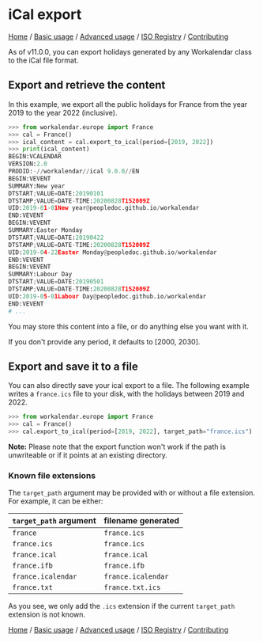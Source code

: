 # iCal export

[Home](index.md) / [Basic usage](basic.md) / [Advanced usage](advanced.md) / [ISO Registry](iso-registry.md) / [Contributing](contributing.md)

As of v11.0.0, you can export holidays generated by any Workalendar class to the iCal file format.

## Export and retrieve the content

In this example, we export all the public holidays for France from the year 2019 to the year 2022 (inclusive).

```python
>>> from workalendar.europe import France
>>> cal = France()
>>> ical_content = cal.export_to_ical(period=[2019, 2022])
>>> print(ical_content)
BEGIN:VCALENDAR
VERSION:2.0
PRODID:-//workalendar//ical 9.0.0//EN
BEGIN:VEVENT
SUMMARY:New year
DTSTART;VALUE=DATE:20190101
DTSTAMP;VALUE=DATE-TIME:20200828T152009Z
UID:2019-01-01New year@peopledoc.github.io/workalendar
END:VEVENT
BEGIN:VEVENT
SUMMARY:Easter Monday
DTSTART;VALUE=DATE:20190422
DTSTAMP;VALUE=DATE-TIME:20200828T152009Z
UID:2019-04-22Easter Monday@peopledoc.github.io/workalendar
END:VEVENT
BEGIN:VEVENT
SUMMARY:Labour Day
DTSTART;VALUE=DATE:20190501
DTSTAMP;VALUE=DATE-TIME:20200828T152009Z
UID:2019-05-01Labour Day@peopledoc.github.io/workalendar
END:VEVENT
# ...
```

You may store this content into a file, or do anything else you want with it.

If you don't provide any period, it defaults to [2000, 2030].

## Export and save it to a file

You can also directly save your ical export to a file. The following example writes a ``france.ics`` file to your disk, with the holidays between 2019 and 2022.

```python
>>> from workalendar.europe import France
>>> cal = France()
>>> cal.export_to_ical(period=[2019, 2022], target_path="france.ics")
```

**Note:** Please note that the export function won't work if the path is unwriteable or if it points at an existing directory.

### Known file extensions

The `target_path` argument may be provided with or without a file extension. For example, it can be either:

| `target_path` argument | filename generated |
|:-----------------------|:-------------------|
| `france`               | `france.ics`       |
| `france.ics`           | `france.ics`       |
| `france.ical`          | `france.ical`      |
| `france.ifb`           | `france.ifb`       |
| `france.icalendar`     | `france.icalendar` |
| `france.txt`           | `france.txt.ics`   |

As you see, we only add the `.ics` extension if the current `target_path` extension is not known.

[Home](index.md) / [Basic usage](basic.md) / [Advanced usage](advanced.md) / [ISO Registry](iso-registry.md) / [Contributing](contributing.md)

